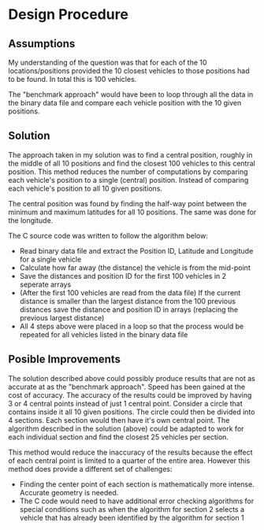 # Design Procedure

## Assumptions
My understanding of the question was that for each of the 10 locations/positions provided the 10 closest vehicles to those positions
had to be found. In total this is 100 vehicles.

The "benchmark approach" would have been to loop through all the data in the binary data file and compare each vehicle position 
with the 10 given positions.

## Solution
The approach taken in my solution was to find a central position, roughly in the middle of all 10 positions and find the closest 100 
vehicles to this central position. This method reduces the number of computations by comparing each vehicle's position to a single (central) position. Instead of comparing each vehicle's position to all 10 given positions.

The central position was found by finding the half-way point between the minimum and maximum latitudes for all 10 positions. The same was done for the longitude.

The C source code was written to follow the algorithm below:
* Read binary data file and extract the Position ID, Latitude and Longitude for a single vehicle
* Calculate how far away (the distance) the vehicle is from the mid-point
* Save the distances and position ID for the first 100 vehicles in 2 seperate arrays
* (After the first 100 vehicles are read from the data file) If the current distance is smaller than the largest distance from the 100 previous distances save the distance and position ID in arrays (replacing the previous largest distance)
* All 4 steps above were placed in a loop so that the process would be repeated for all vehicles listed in the binary data file
	

## Posible Improvements
The solution described above could possibly produce results that are not as accurate at as the "benchmark approach". Speed has been gained at the cost of accuracy. The accuracy of the results could be improved by having 3 or 4 central points instead of just 1 central point. 
Consider a circle that contains inside it all 10 given positions. The circle could then be divided into 4 sections. Each section would then have it's own central point. The algorithm described in the solution (above) could be adapted to work for each individual section and find the closest 25 vehicles per section.

This method would reduce the inaccuracy of the results because the effect of each central point is limited to a quarter of the entire area. However this method does provide a different set of challenges:
* Finding the center point of each section is mathematically more intense. Accurate geometry is needed.
* The C code would need to have additional error checking algorithms for special conditions such as when the algorithm for section 2 selects a vehicle that has already been identified by the algorithm for section 1
